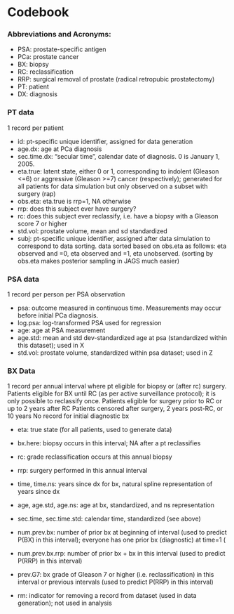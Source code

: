 # Codebook

### Abbreviations and Acronyms:
* PSA: prostate-specific antigen
* PCa: prostate cancer
* BX: biopsy
* RC: reclassification
* RRP: surgical removal of prostate (radical retropubic prostatectomy)
* PT: patient
* DX: diagnosis

### PT data
1 record per patient
* id: pt-specific unique identifier, assigned for data generation
* age.dx: age at PCa diagnosis
* sec.time.dx: “secular time”, calendar date of diagnosis. 0 is January 1, 2005.
* eta.true: latent state, either 0 or 1, corresponding to indolent (Gleason <=6) or aggressive (Gleason >=7) cancer (respectively); generated for all patients for data simulation but only observed on a subset with surgery (rap)
* obs.eta: eta.true is rrp=1, NA otherwise
* rrp: does this subject ever have surgery?
* rc: does this subject ever reclassify, i.e. have a biopsy with a Gleason score 7 or higher
* std.vol: prostate volume, mean and sd standardized
* subj: pt-specific unique identifier, assigned after data simulation to correspond to data sorting. data sorted based on obs.eta as follows: eta observed and =0, eta observed and =1, eta unobserved. (sorting by obs.eta makes posterior sampling in JAGS much easier)

### PSA data
1 record per person per PSA observation
* psa: outcome measured in continuous time. Measurements may occur before initial PCa diagnosis. 
* log.psa: log-transformed PSA used for regression
* age: age at PSA measurement
* age.std: mean and std dev-standardized age at psa (standardized within this dataset); used in X
* std.vol: prostate volume, standardized within psa dataset; used in Z


### BX Data
1 record per annual interval where pt eligible for biopsy or (after rc) surgery.
Patients eligible for BX until RC (as per active surveillance protocol); it is only possible to reclassify once.
Patients eligible for surgery prior to RC or up to 2 years after RC
Patients censored after surgery, 2 years post-RC, or 10 years
No record for initial diagnostic bx 


* eta: true state (for all patients, used to generate data)
* bx.here: biopsy occurs in this interval; NA after a pt reclassifies
* rc: grade reclassification occurs at this annual biopsy
* rrp: surgery performed in this annual interval

* time, time.ns: years since dx for bx, natural spline representation of years since dx
* age, age.std, age.ns: age at bx, standardized, and ns representation
* sec.time, sec.time.std: calendar time, standardized (see above)
* num.prev.bx: number of prior bx at beginning of interval (used to predict P(BX) in this interval); everyone has one prior bx (diagnostic) at time=1 (
* num.prev.bx.rrp: number of prior bx + bx in this interval (used to predict P(RRP) in this interval)
* prev.G7: bx grade of Gleason 7 or higher (i.e. reclassification) in this interval or previous intervals (used to predict P(RRP) in this interval)

* rm: indicator for removing a record from dataset (used in data generation); not used in analysis


